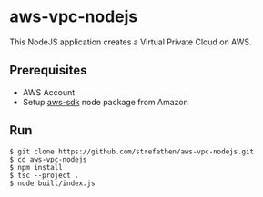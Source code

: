 # aws-vpc-nodejs
This NodeJS application creates a Virtual Private Cloud on AWS.

## Prerequisites
* AWS Account
* Setup [aws-sdk](https://aws.amazon.com/sdk-for-node-js/) node package from Amazon

## Run
    $ git clone https://github.com/strefethen/aws-vpc-nodejs.git
    $ cd aws-vpc-nodejs
    $ npm install
    $ tsc --project .
    $ node built/index.js
